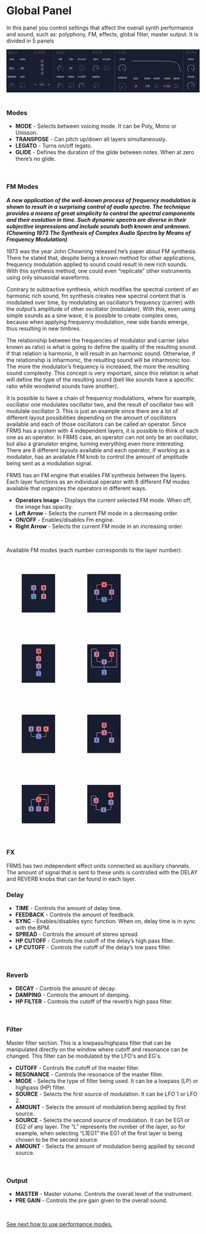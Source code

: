 # Global Panel

In this panel you control settings that affect the overall synth performance and sound, such as: polyphony, FM, effects, global filter, master output. It is divided in 5 panels

<img src="images/general-panel.png" style="padding: 0px; padding-bottom: 0px;"/>
<br/>
<br/>

### **Modes**

- **MODE** - Selects between voicing mode. It can be Poly, Mono or Unisson.
- **TRANSPOSE** - Can pitch up/down all layers simultaneously.
- **LEGATO** - Turns on/off legato.
- **GLIDE** - Defines the duration of the glide between notes. When at zero there’s no glide.

<br/>

### **FM Modes**

**_A new application of the well-known process of frequency modulation is shown to result in a surprising control of audio spectra. The technique provides a means of great simplicity to control the spectral components and their evolution in time. Such dynamic spectra are diverse in their subjective impressions and include sounds both known and unknown. (Chowning 1973 The Synthesis of Complex Audio Spectra by Means of Frequency Modulation)_**

1973 was the year John Chowning released he’s paper about FM synthesis. There he stated that, despite being a known method for other applications, frequency modulation applied to sound could result in new rich sounds. With this synthesis method, one could even “replicate” other instruments using only sinusoidal waveforms.

Contrary to subtractive synthesis, which modifies the spectral content of an harmonic rich sound, fm synthesis creates new spectral content that is modulated over time, by modulating an oscillator’s frequency (carrier) with the output’s amplitude of other oscillator (modulator). With this, even using simple sounds as a sine wave, it is possible to create complex ones, because when applying frequency modulation, new side bands emerge, thus resulting in new timbres.

The relationship between the frequencies of modulator and carrier (also known as ratio) is what is going to define the quality of the resulting sound. If that relation is harmonic, it will result in an harmonic sound. Otherwise, if the relationship is inharmonic, the resulting sound will be inharmonic too. The more the modulator’s frequency is increased, the more the resulting sound complexity. This concept is very important, since this relation is what will define the type of the resulting sound (bell like sounds have a specific ratio while woodwind sounds have another).

It is possible to have a chain of frequency modulations, where for example, oscillator one modulates oscillator two, and the result of oscillator two will modulate oscillator 3. This is just an example since there are a lot of different layout possibilities depending on the amount of oscillators available and each of those oscillators can be called an operator. Since FRMS has a system with 4 independent layers, it is possible to think of each one as an operator. In FRMS case, an operator can not only be an oscillator, but also a granulator engine, turning everything even more interesting. There are 8 different layouts available and each operator, if working as a modulator, has an available FM knob to control the amount of amplitude being sent as a modulation signal.

FRMS has an FM engine that enables FM synthesis between the layers. Each layer functions as an individual operator with 8 different FM modes available that organizes the operators in different ways.

- **Operators Image** - Displays the current selected FM mode. When off, the image has opacity.
- **Left Arrow** - Selects the current FM mode in a decreasing order.
- **ON/OFF** - Enables/disables Fm engine.
- **Right Arrow** - Selects the current FM mode in an increasing order.

<br/>

Available FM modes (each number corresponds to the layer number):

<img src="images/fm-modes-1.png" style="padding: 40px; bottom-padding: 0px" />
<img src="images/fm-modes-2.png" style="padding: 40px; bottom-padding: 0px" />
<img src="images/fm-modes-3.png" style="padding: 40px; bottom-padding: 0px" />
<img src="images/fm-modes-4.png" style="padding: 40px; bottom-padding: 0px" />
<img src="images/fm-modes-5.png" style="padding: 40px; bottom-padding: 0px" />
<img src="images/fm-modes-6.png" style="padding: 40px; bottom-padding: 0px" />
<img src="images/fm-modes-7.png" style="padding: 40px; bottom-padding: 0px" />
<img src="images/fm-modes-8.png" style="padding: 40px; bottom-padding: 0px" />

### **FX**

FRMS has two independent effect units connected as auxiliary channels. The amount of signal that is sent to these units is controlled with the DELAY and REVERB knobs that can be found in each layer.

### **Delay**

- **TIME** - Controls the amount of delay time.
- **FEEDBACK** - Controls the amount of feedback.
- **SYNC** - Enables/disables sync function. When on, delay time is in sync with the BPM.
- **SPREAD** - Controls the amount of stereo spread.
- **HP CUTOFF** - Controls the cutoff of the delay’s high pass filter.
- **LP CUTOFF** - Controls the cutoff of the delay’s low pass filter.

<br/>

### **Reverb**

- **DECAY** - Controls the amount of decay.
- **DAMPING** - Controls the amount of damping.
- **HP FILTER** - Controls the cutoff of the reverb’s high pass filter.

<br/>

### **Filter**

Master filter section. This is a lowpass/highpass filter that can be manipulated directly on the window where cutoff and resonance can be changed. This filter can be modulated by the LFO's and EG's.

- **CUTOFF** - Controls the cutoff of the master filter.
- **RESONANCE** - Controls the resonance of the master filter.
- **MODE** - Selects the type of filter being used. It can be a lowpass (LP) or highpass (HP) filter.
- **SOURCE** - Selects the first source of modulation. It can be LFO 1 or LFO 2.
- **AMOUNT** - Selects the amount of modulation being applied by first source.
- **SOURCE** - Selects the second source of modulation. It can be EG1 or EG2 of any layer. The “L” represents the number of the layer, so for example, when selecting “L1EG1” the EG1 of the first layer is being chosen to be the second source.
- **AMOUNT** - Selects the amount of modulation being applied by second source.

<br/>

### **Output**

- **MASTER** - Master volume. Controls the overall level of the instrument.
- **PRE GAIN** - Controls the pre gain given to the overall sound.

<br/>

[See next how to use performance modes.](performance-modes)
